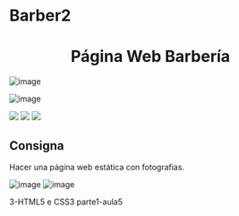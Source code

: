 # Barber2
<h1 align="center"> Página Web Barbería </h1> 

![image](https://github.com/Galbickus/Barber2/assets/135274833/20dc7fa7-ab03-4468-8f6e-0eca36f22d29)

![image](https://github.com/Galbickus/Barber2/assets/135274833/94a8e9e4-0818-4907-83dc-c39c97ad3adf)


<img src="https://img.shields.io/badge/HTML-red"> <img src="https://img.shields.io/badge/-CSS-blue">    <img src="https://img.shields.io/badge/VSC-green">  

<h2>Consigna</h2>
Hacer una página web estática con fotografias.
 

 ![image](https://github.com/Galbickus/Barber2/assets/135274833/99b490d2-5943-4cbd-86bd-69604ec5523c)
 ![image](https://github.com/Galbickus/Barber2/assets/135274833/ab857124-c77b-4bd6-a405-65ac380a9077)

 
 3-HTML5 e CSS3 parte1-aula5


